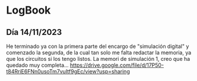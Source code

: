 # LogBook 
## Día 14/11/2023

He terminado ya con la primera parte del encargo de "simulación digital" y comenzado la segunda, de la cual tan solo me falta redactar la memoria, ya que los circuitos si los tengo listos. La memori de simulación 1, creo que ha quedado muy completa... https://drive.google.com/file/d/17P50-t84RriE6FNn0usoTm7vuItf9gEc/view?usp=sharing